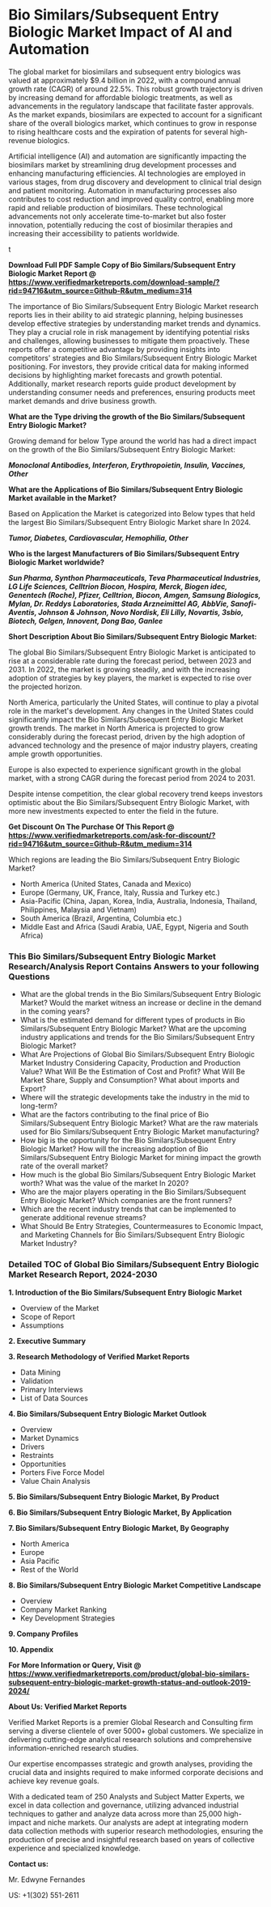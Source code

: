 <meta name="title" content="Global Bio Similars/Subsequent Entry Biologic Market Impact of AI and Automation"><meta name="description" content="The global market for biosimilars and subsequent entry biologics was valued at approximately $9.4 billion in 2022, with a compound annual growth rate (CAGR) of around "><meta name="title" content="Bio Similars/Subsequent Entry Biologic Market Size, Share, Scope, Trends, Growth, Opportunities, Analysis, Forecast"><h1>Bio Similars/Subsequent Entry Biologic Market Impact of AI and Automation</h1><p>The global market for biosimilars and subsequent entry biologics was valued at approximately $9.4 billion in 2022, with a compound annual growth rate (CAGR) of around 22.5%. This robust growth trajectory is driven by increasing demand for affordable biologic treatments, as well as advancements in the regulatory landscape that facilitate faster approvals. As the market expands, biosimilars are expected to account for a significant share of the overall biologics market, which continues to grow in response to rising healthcare costs and the expiration of patents for several high-revenue biologics.</p><p>Artificial intelligence (AI) and automation are significantly impacting the biosimilars market by streamlining drug development processes and enhancing manufacturing efficiencies. AI technologies are employed in various stages, from drug discovery and development to clinical trial design and patient monitoring. Automation in manufacturing processes also contributes to cost reduction and improved quality control, enabling more rapid and reliable production of biosimilars. These technological advancements not only accelerate time-to-market but also foster innovation, potentially reducing the cost of biosimilar therapies and increasing their accessibility to patients worldwide.</p>t</p><p id="" class=""><strong>Download Full PDF Sample Copy of Bio Similars/Subsequent Entry Biologic Market Report @ <a href="https://www.verifiedmarketreports.com/download-sample/?rid=94716&utm_source=Github-R&utm_medium=314" target="_blank">https://www.verifiedmarketreports.com/download-sample/?rid=94716&utm_source=Github-R&utm_medium=314</a></strong></p><p>The importance of&nbsp;Bio Similars/Subsequent Entry Biologic Market research reports lies in their ability to aid strategic planning, helping businesses develop effective strategies by understanding market trends and dynamics. They play a crucial role in risk management by identifying potential risks and challenges, allowing businesses to mitigate them proactively. These reports offer a competitive advantage by providing insights into competitors' strategies and Bio Similars/Subsequent Entry Biologic Market positioning. For investors, they provide critical data for making informed decisions by highlighting market forecasts and growth potential. Additionally, market research reports guide product development by understanding consumer needs and preferences, ensuring products meet market demands and drive business growth.</p><p><strong>What are the&nbsp;Type driving the growth of the Bio Similars/Subsequent Entry Biologic Market?</strong></p><p id="" class="">Growing demand for below Type around the world has had a direct impact on the growth of the Bio Similars/Subsequent Entry Biologic Market:</p><em><strong>Monoclonal Antibodies, Interferon, Erythropoietin, Insulin, Vaccines, Other</strong></em></p><strong>What are the&nbsp;Applications&nbsp;of Bio Similars/Subsequent Entry Biologic Market available in the Market?</strong></p><p id="" class="">Based on Application the Market is categorized into Below types that held the largest Bio Similars/Subsequent Entry Biologic Market share In 2024.</p><em><strong>Tumor, Diabetes, Cardiovascular, Hemophilia, Other</strong></em></p><strong>Who is the largest Manufacturers of Bio Similars/Subsequent Entry Biologic Market worldwide?</strong></p><p><em><strong>Sun Pharma, Synthon Pharmaceuticals, Teva Pharmaceutical Industries, LG Life Sciences, Celltrion Biocon, Hospira, Merck, Biogen idec, Genentech (Roche), Pfizer, Celltrion, Biocon, Amgen, Samsung Biologics, Mylan, Dr. Reddys Laboratories, Stada Arzneimittel AG, AbbVie, Sanofi-Aventis, Johnson & Johnson, Novo Nordisk, Eli Lilly, Novartis, 3sbio, Biotech, Gelgen, Innovent, Dong Bao, Ganlee</strong></em></p><p id="" class=""><strong>Short Description About Bio Similars/Subsequent Entry Biologic Market:</strong></p><p>The global Bio Similars/Subsequent Entry Biologic Market is anticipated to rise at a considerable rate during the forecast period, between 2023 and 2031. In 2022, the market is growing steadily, and with the increasing adoption of strategies by key players, the market is expected to rise over the projected horizon.</p><p>North America, particularly the United States, will continue to play a pivotal role in the market's development. Any changes in the United States could significantly impact the Bio Similars/Subsequent Entry Biologic Market growth trends. The market in North America is projected to grow considerably during the forecast period, driven by the high adoption of advanced technology and the presence of major industry players, creating ample growth opportunities.</p><p>Europe is also expected to experience significant growth in the global market, with a strong CAGR during the forecast period from 2024 to 2031.</p><p>Despite intense competition, the clear global recovery trend keeps investors optimistic about the Bio Similars/Subsequent Entry Biologic Market, with more new investments expected to enter the field in the future.</p><p id="" class=""><strong>Get Discount On The Purchase Of This Report @ <a href="https://www.verifiedmarketreports.com/ask-for-discount/?rid=94716&utm_source=Github-R&utm_medium=314" target="_blank">https://www.verifiedmarketreports.com/ask-for-discount/?rid=94716&utm_source=Github-R&utm_medium=314</a></strong></p>Which regions are leading the Bio Similars/Subsequent Entry Biologic Market?</p><ul><li>North America (United States, Canada and Mexico)</li><li>Europe (Germany, UK, France, Italy, Russia and Turkey etc.)</li><li>Asia-Pacific (China, Japan, Korea, India, Australia, Indonesia, Thailand, Philippines, Malaysia and Vietnam)</li><li>South America (Brazil, Argentina, Columbia etc.)</li><li>Middle East and Africa (Saudi Arabia, UAE, Egypt, Nigeria and South Africa)</li></ul><h3 id="" class="">This Bio Similars/Subsequent Entry Biologic Market Research/Analysis Report Contains Answers to your following Questions</h3><ul><li>What are the global trends in the Bio Similars/Subsequent Entry Biologic Market? Would the market witness an increase or decline in the demand in the coming years?</li><li>What is the estimated demand for different types of products in Bio Similars/Subsequent Entry Biologic Market? What are the upcoming industry applications and trends for the Bio Similars/Subsequent Entry Biologic Market?</li><li>What Are Projections of Global Bio Similars/Subsequent Entry Biologic Market Industry Considering Capacity, Production and Production Value? What Will Be the Estimation of Cost and Profit? What Will Be Market Share, Supply and Consumption? What about imports and Export?</li><li>Where will the strategic developments take the industry in the mid to long-term?</li><li>What are the factors contributing to the final price of Bio Similars/Subsequent Entry Biologic Market? What are the raw materials used for Bio Similars/Subsequent Entry Biologic Market manufacturing?</li><li>How big is the opportunity for the Bio Similars/Subsequent Entry Biologic Market? How will the increasing adoption of Bio Similars/Subsequent Entry Biologic Market for mining impact the growth rate of the overall market?</li><li>How much is the global Bio Similars/Subsequent Entry Biologic Market worth? What was the value of the market In 2020?</li><li>Who are the major players operating in the Bio Similars/Subsequent Entry Biologic Market? Which companies are the front runners?</li><li>Which are the recent industry trends that can be implemented to generate additional revenue streams?</li><li>What Should Be Entry Strategies, Countermeasures to Economic Impact, and Marketing Channels for Bio Similars/Subsequent Entry Biologic Market Industry?</li></ul><h3 id="" class="">Detailed TOC of Global Bio Similars/Subsequent Entry Biologic Market Research Report, 2024-2030</h3><p id="" class=""><strong>1. Introduction of the Bio Similars/Subsequent Entry Biologic Market</strong></p><ul><li>Overview of the Market</li><li>Scope of Report</li><li>Assumptions</li></ul><p id="" class=""><strong>2. Executive Summary</strong></p><p id="" class=""><strong>3. Research Methodology of Verified Market Reports</strong></p><ul><li>Data Mining</li><li>Validation</li><li>Primary Interviews</li><li>List of Data Sources</li></ul><p id="" class=""><strong>4. Bio Similars/Subsequent Entry Biologic Market Outlook</strong></p><ul><li>Overview</li><li>Market Dynamics</li><li>Drivers</li><li>Restraints</li><li>Opportunities</li><li>Porters Five Force Model</li><li>Value Chain Analysis</li></ul><p id="" class=""><strong>5. Bio Similars/Subsequent Entry Biologic Market, By Product</strong></p><p id="" class=""><strong>6. Bio Similars/Subsequent Entry Biologic Market, By Application</strong></p><p id="" class=""><strong>7. Bio Similars/Subsequent Entry Biologic Market, By Geography</strong></p><ul><li>North America</li><li>Europe</li><li>Asia Pacific</li><li>Rest of the World</li></ul><p id="" class=""><strong>8. Bio Similars/Subsequent Entry Biologic Market Competitive Landscape</strong></p><ul><li>Overview</li><li>Company Market Ranking</li><li>Key Development Strategies</li></ul><p id="" class=""><strong>9. Company Profiles</strong></p><p id="" class=""><strong>10. Appendix</strong></p><p id="" class=""><strong>For More Information or Query, Visit @ <a href="https://www.verifiedmarketreports.com/product/global-bio-similars-subsequent-entry-biologic-market-growth-status-and-outlook-2019-2024/" target="_blank">https://www.verifiedmarketreports.com/product/global-bio-similars-subsequent-entry-biologic-market-growth-status-and-outlook-2019-2024/</a></strong></p><p id="" class=""><strong>About Us: Verified Market Reports</strong></p><p id="" class="">Verified Market Reports is a premier Global Research and Consulting firm serving a diverse clientele of over 5000+ global customers. We specialize in delivering cutting-edge analytical research solutions and comprehensive information-enriched research studies.</p><p id="" class="">Our expertise encompasses strategic and growth analyses, providing the crucial data and insights required to make informed corporate decisions and achieve key revenue goals.</p><p id="" class="">With a dedicated team of 250 Analysts and Subject Matter Experts, we excel in data collection and governance, utilizing advanced industrial techniques to gather and analyze data across more than 25,000 high-impact and niche markets. Our analysts are adept at integrating modern data collection methods with superior research methodologies, ensuring the production of precise and insightful research based on years of collective experience and specialized knowledge.</p><p id="" class=""><strong>Contact us:</strong></p><p id="" class="">Mr. Edwyne Fernandes</p><p id="" class="">US: +1(302) 551-2611</p>